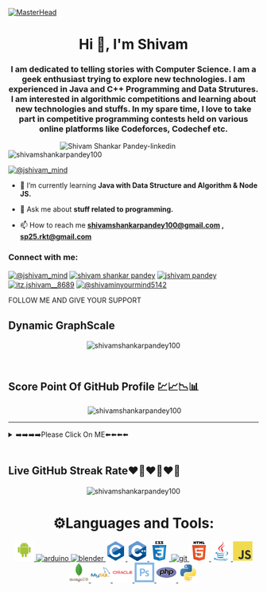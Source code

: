 [![MasterHead](https://developers.giphy.com/branch/master/static/api-512d36c09662682717108a38bbb5c57d.gif)](https://rishavchanda.io)
<h1 align="center">Hi 👋, I'm Shivam</h1>
<h3 align="center">I am dedicated to telling stories with Computer Science. I am a geek enthusiast trying to explore new technologies. I am experienced in Java and C++ Programming and Data Strutures. I am interested in algorithmic competitions and learning about new technologies and stuffs. In my spare time, I love to take part in competitive programming contests held on various online platforms like Codeforces, Codechef etc.</h3>
<img align="right" alt="Shivam Shankar Pandey-linkedin" width="400px" src="https://imgs.search.brave.com/vYohTOrXc0jOiFiPF1yOd6DsdbPM_gCp927Z3LD1heM/rs:fit:640:480:1/g:ce/aHR0cHM6Ly9tZWRp/YTEudGVub3IuY29t/L2ltYWdlcy9jZDM3/ZmE0OWM5ODNhYzkw/NWRmMDAxNmZkNWI2/YTJlZS90ZW5vci5n/aWY_aXRlbWlkPTEz/MTY1MjE2.gif"


<p align="left"> <img src="https://komarev.com/ghpvc/?username=shivamshankarpandey100&label=Profile%20views&color=0e75b6&style=flat" alt="shivamshankarpandey100" /> </p>

<p align="left"> <a href="https://twitter.com/@jshivam_mind" target="blank"><img src="https://img.shields.io/twitter/follow/@jshivam_mind?logo=twitter&style=for-the-badge" alt="@jshivam_mind" /></a> </p>

- 🌱 I’m currently learning **Java with Data Structure and Algorithm & Node JS.**

- 💬 Ask me about **stuff related to programming.**

- 📫 How to reach me **shivamshankarpandey100@gmail.com , sp25.rkt@gmail.com**

<h3 align="left">Connect with me:</h3>
<p align="left">
<a href="https://twitter.com/@jshivam_mind" target="blank"><img align="center" src="https://raw.githubusercontent.com/rahuldkjain/github-profile-readme-generator/master/src/images/icons/Social/twitter.svg" alt="@jshivam_mind" height="30" width="40" /></a>
<a href="https://linkedin.com/in/shivam shankar pandey" target="blank"><img align="center" src="https://raw.githubusercontent.com/rahuldkjain/github-profile-readme-generator/master/src/images/icons/Social/linked-in-alt.svg" alt="shivam shankar pandey" height="30" width="40" /></a>
<a href="https://fb.com/jshivam pandey" target="blank"><img align="center" src="https://raw.githubusercontent.com/rahuldkjain/github-profile-readme-generator/master/src/images/icons/Social/facebook.svg" alt="jshivam pandey" height="30" width="40" /></a>
<a href="https://instagram.com/itz.jshivam__8689" target="blank"><img align="center" src="https://raw.githubusercontent.com/rahuldkjain/github-profile-readme-generator/master/src/images/icons/Social/instagram.svg" alt="itz.jshivam__8689" height="30" width="40" /></a>
<a href="https://www.youtube.com/c/@shivaminyourmind5142" target="blank"><img align="center" src="https://raw.githubusercontent.com/rahuldkjain/github-profile-readme-generator/master/src/images/icons/Social/youtube.svg" alt="@shivaminyourmind5142" height="30" width="40" /></a>
</p>

<p size="65px" color="red">FOLLOW ME AND GIVE YOUR SUPPORT</p>




<div>
    <h2>Dynamic GraphScale</h2>
  <p align="center"><img align="center" src="https://github-readme-stats.vercel.app/api/top-langs?username=shivamshankarpandey100&show_icons=true&locale=en&layout=compact" alt="shivamshankarpandey100" /></p>

</div>

</br>
<div>
  <h2>Score Point Of GitHub Profile 💹📈📉📊</h2>
  <p align="center">&nbsp;<img align="center" src="https://github-readme-stats.vercel.app/api?username=shivamshankarpandey100&show_icons=true&locale=en" alt="shivamshankarpandey100" /></p>
  <hr style="height:2px;border-width:0;color:blue;background-color:gray"/>
  <details>
    <summary>➡️➡️➡️➡️Please Click On ME⬅️⬅️⬅️⬅️</summary>
    </br>
  <p size="40px"> Good programmers write code that humans can understand" and "Measuring programming progress by lines of code is like measuring aircraft building progress by weight” can be used to motivate those looking to become a better coder.(" LOVE🧑🏻‍💻🧑🏻‍💻🧑🏻‍💻COADING ")</p>
  </details>
</div>

</br>

<div>
  <h2>Live GitHub Streak Rate❤️‍🔥❤️‍🔥❤️‍🔥</h2>
  <p align="center"><img align="center" src="https://github-readme-streak-stats.herokuapp.com/?user=shivamshankarpandey100&" alt="shivamshankarpandey100" /></p></div>

<h1 align="center"><span>&#9881;</span>Languages and Tools:</h1>
<p align="center"> <a href="https://developer.android.com" target="_blank" rel="noreferrer"> <img src="https://raw.githubusercontent.com/devicons/devicon/master/icons/android/android-original-wordmark.svg" alt="android" width="40" height="40"/> </a> <a href="https://www.arduino.cc/" target="_blank" rel="noreferrer"> <img src="https://cdn.worldvectorlogo.com/logos/arduino-1.svg" alt="arduino" width="40" height="40"/> </a> <a href="https://www.blender.org/" target="_blank" rel="noreferrer"> <img src="https://download.blender.org/branding/community/blender_community_badge_white.svg" alt="blender" width="40" height="40"/> </a> <a href="https://www.cprogramming.com/" target="_blank" rel="noreferrer"> <img src="https://raw.githubusercontent.com/devicons/devicon/master/icons/c/c-original.svg" alt="c" width="40" height="40"/> </a> <a href="https://www.w3schools.com/cpp/" target="_blank" rel="noreferrer"> <img src="https://raw.githubusercontent.com/devicons/devicon/master/icons/cplusplus/cplusplus-original.svg" alt="cplusplus" width="40" height="40"/> </a> <a href="https://www.w3schools.com/css/" target="_blank" rel="noreferrer"> <img src="https://raw.githubusercontent.com/devicons/devicon/master/icons/css3/css3-original-wordmark.svg" alt="css3" width="40" height="40"/> </a> <a href="https://git-scm.com/" target="_blank" rel="noreferrer"> <img src="https://www.vectorlogo.zone/logos/git-scm/git-scm-icon.svg" alt="git" width="40" height="40"/> </a> <a href="https://www.w3.org/html/" target="_blank" rel="noreferrer"> <img src="https://raw.githubusercontent.com/devicons/devicon/master/icons/html5/html5-original-wordmark.svg" alt="html5" width="40" height="40"/> </a> <a href="https://www.java.com" target="_blank" rel="noreferrer"> <img src="https://raw.githubusercontent.com/devicons/devicon/master/icons/java/java-original.svg" alt="java" width="40" height="40"/> </a> <a href="https://developer.mozilla.org/en-US/docs/Web/JavaScript" target="_blank" rel="noreferrer"> <img src="https://raw.githubusercontent.com/devicons/devicon/master/icons/javascript/javascript-original.svg" alt="javascript" width="40" height="40"/> </a> <a href="https://www.mongodb.com/" target="_blank" rel="noreferrer"> <img src="https://raw.githubusercontent.com/devicons/devicon/master/icons/mongodb/mongodb-original-wordmark.svg" alt="mongodb" width="40" height="40"/> </a> <a href="https://www.mysql.com/" target="_blank" rel="noreferrer"> <img src="https://raw.githubusercontent.com/devicons/devicon/master/icons/mysql/mysql-original-wordmark.svg" alt="mysql" width="40" height="40"/> </a> <a href="https://www.oracle.com/" target="_blank" rel="noreferrer"> <img src="https://raw.githubusercontent.com/devicons/devicon/master/icons/oracle/oracle-original.svg" alt="oracle" width="40" height="40"/> </a> <a href="https://www.photoshop.com/en" target="_blank" rel="noreferrer"> <img src="https://raw.githubusercontent.com/devicons/devicon/master/icons/photoshop/photoshop-line.svg" alt="photoshop" width="40" height="40"/> </a> <a href="https://www.php.net" target="_blank" rel="noreferrer"> <img src="https://raw.githubusercontent.com/devicons/devicon/master/icons/php/php-original.svg" alt="php" width="40" height="40"/> </a> <a href="https://www.python.org" target="_blank" rel="noreferrer"> <img src="https://raw.githubusercontent.com/devicons/devicon/master/icons/python/python-original.svg" alt="python" width="40" height="40"/> </a> </p>
